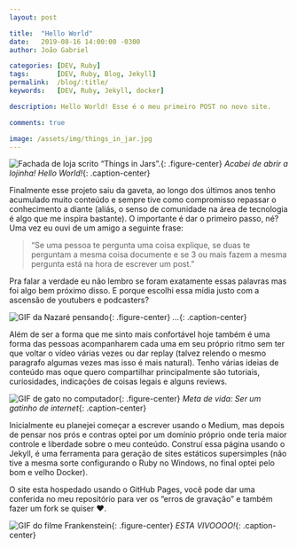 ```yaml
---
layout: post

title:  "Hello World"
date:   2019-08-16 14:00:00 -0300
author: João Gabriel

categories: [DEV, Ruby]
tags: 		[DEV, Ruby, Blog, Jekyll]
permalink: 	/blog/:title/
keywords: 	[DEV, Ruby, Jekyll, docker]

description: Hello World! Esse é o meu primeiro POST no novo site.

comments: true

image: /assets/img/things_in_jar.jpg
---
```


![Fachada de loja scrito “Things in Jars”.]({{page.image}}){: .figure-center}
*Acabei de abrir a lojinha! Hello World!*{: .caption-center}

Finalmente esse projeto saiu da gaveta, ao longo dos últimos anos tenho acumulado muito conteúdo e sempre tive como compromisso repassar o conhecimento a diante (aliás, o senso de comunidade na área de tecnologia é algo que me inspira bastante). O importante é dar o primeiro passo, né? Uma vez eu ouvi de um amigo a seguinte frase:

> “Se uma pessoa te pergunta uma coisa explique, se duas te perguntam a mesma coisa documente e se 3 ou mais fazem a mesma pergunta está na hora de escrever um post.”

Pra falar a verdade eu não lembro se foram exatamente essas palavras mas foi algo bem próximo disso. E porque escolhi essa mídia justo com a ascensão de youtubers e podcasters?

![GIF da Nazaré pensando](https://media1.tenor.com/images/aa9c780acd020eaa5b11322b869f67fa/tenor.gif){: .figure-center}
*...*{: .caption-center}

Além de ser a forma que me sinto mais confortável hoje também é uma forma das pessoas acompanharem cada uma em seu próprio ritmo sem ter que voltar o vídeo várias vezes ou dar replay (talvez relendo o mesmo paragrafo algumas vezes mas isso é mais natural). Tenho várias ideias de conteúdo mas oque quero compartilhar principalmente são tutoriais, curiosidades, indicações de coisas legais e alguns reviews.

![GIF de gato no computador](https://media.giphy.com/media/VbnUQpnihPSIgIXuZv/giphy.gif){: .figure-center}
*Meta de vida: Ser um gatinho de internet*{: .caption-center}

Inicialmente eu planejei começar a escrever usando o Medium, mas depois de pensar nos prós e contras optei por um domínio próprio onde teria maior controle e liberdade sobre o meu conteúdo. Construí essa página usando o Jekyll, é uma ferramenta para geração de sites estáticos supersimples (não tive a mesma sorte configurando o Ruby no Windows, no final optei pelo bom e velho Docker).

O site esta hospedado usando o GitHub Pages, você pode dar uma conferida no meu repositório para ver os “erros de gravação” e também fazer um fork se quiser ♥.

![GIF do filme Frankenstein](https://media.giphy.com/media/3oEjI6hkw6nbYNQkz6/giphy.gif){: .figure-center}
*ESTA VIVOOOO!*{: .caption-center}
